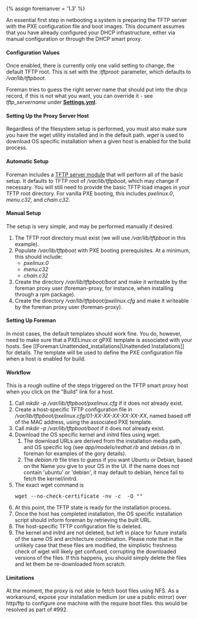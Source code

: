 {% assign foremanver = '1.3' %}

An essential first step in netbooting a system is preparing the TFTP server with the PXE configuration file and boot images.  This document assumes that you have already configured your DHCP infrastructure, either via manual configuration or through the DHCP smart proxy.

#### Configuration Values

Once enabled, there is currently only one valid setting to change, the default TFTP root.  This is set with the *:tftproot:* parameter, which defaults to */var/lib/tftpboot*.

Foreman tries to guess the right server name that should put into the dhcp record, if this is not what you want, you can override it - see
*tftp_servername* under [**Settings.yml**](manuals/{{foremanver}}/index.html#4.3.2SmartProxySettings).

#### Setting Up the Proxy Server Host

Regardless of the filesystem setup is performed, you must also make sure you have the wget utility installed and in the default path.  *wget* is used to download OS specific installation when a given host is enabled for the build process.

#### Automatic Setup

Foreman includes a [TFTP server module](https://github.com/theforeman/puppet-foreman_proxy/blob/master/manifests/tftp.pp) that will perform all of the basic setup.  It defaults to TFTP root of */var/lib/tftpboot*, which may change if necessary.  You will still need to provide the basic TFTP load images in your TFTP root directory.  For vanilla PXE booting, this includes *pxelinux.0*, *menu.c32*, and *chain.c32*.

#### Manual Setup

The setup is very simple, and may be performed manually if desired.

1. The TFTP root directory must exist (we will use */var/lib/tftpboot* in this example).
2. Populate */var/lib/tftpboot* with PXE booting prerequisites.  At a minimum, this should include:
    * *pxelinux.0*
    * *menu.c32*
    * *chain.c32*
3. Create the directory */var/lib/tftpboot/boot* and make it writeable by the foreman proxy user (foreman-proxy, for instance, when installing through a rpm package).
4. Create the directory */var/lib/tftpboot/pxelinux.cfg* and make it writeable by the foreman proxy user (foreman-proxy).

#### Setting Up Foreman

In most cases, the default templates should work fine.  You do, however, need to make sure that a PXELinux or gPXE template is associated with your hosts.  See [[Foreman:Unattended_installations|Unattended Installations]] for details.  The template will be used to define the PXE configuration file when a host is enabled for build.

#### Workflow

This is a rough outline of the steps triggered on the TFTP smart proxy host when you click on the "Build" link for a host.

1. Call *mkdir -p /var/lib/tftpboot/pxelinux.cfg* if it does not already exist.
2. Create a host-specific TFTP configuration file in */var/lib/tftpboot/pxelinux.cfg/01-XX-XX-XX-XX-XX-XX*, named based off of the MAC address, using the associated PXE template.
3. Call *mkdir -p /var/lib/tftpboot/boot* if it does not already exist.
4. Download the OS specific kernel and initrd files using wget.
    1. The download URLs are derived from the installation media path, and OS specific log (see *app/models/redhat.rb* and *debian.rb* in foreman for examples of the gory details).
    2. The *debian.rb* file tries to guess if you want Ubuntu or Debian, based on the Name you give to your OS in the UI. If the name does not contain 'ubuntu' or 'debian', it may default to debian, hence fail to fetch the kernel/initrd.
5. The exact wget command is
    <pre>wget --no-check-certificate -nv -c <src> -O "<destination>"</pre>
6. At this point, the TFTP state is ready for the installation process.
7. Once the host has completed installation, the OS specific installation script should inform foreman by retrieving the built URL.
8. The host-specific TFTP configuration file is deleted.
9. The kernel and initrd are not deleted, but left in place for future installs of the same OS and architecture combination.  Please note that in the unlikely case that these files are modified, the simplistic freshness check of wget will likely get confused, corrupting the downloaded versions of the files.  If this happens, you should simply delete the files and let them be re-downloaded from scratch.

#### Limitations

At the moment, the proxy is not able to fetch boot files using NFS.
As a workaround, expose your installation medium (or use a public mirror) over http/ftp to configure one machine with the require boot files.
this would be resolved as part of #992.
